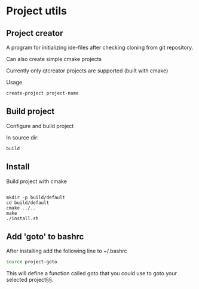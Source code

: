 # Project utils

## Project creator

A program for initializing ide-files after checking cloning from git repository.

Can also create simple cmake projects

Currently only qtcreator projects are supported (built with cmake)

Usage

```
create-project project-name
```

## Build project

Configure and build project

In source dir:
```
build
```


## Install

Build project with cmake
```

mkdir -p build/default
cd build/default
cmake ../..
make
./install.sh

```

## Add 'goto' to bashrc

After installing add the following line to ~/.bashrc

```bash
source project-goto
```

This will define a function called goto that you could use to goto your
selected project§§.
